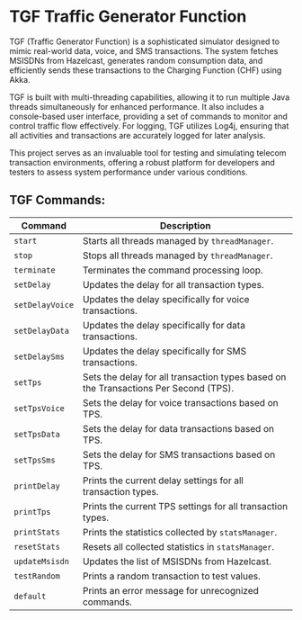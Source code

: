 # TGF Traffic Generator Function

TGF (Traffic Generator Function) is a sophisticated simulator designed to mimic real-world data, voice, and SMS transactions.
The system fetches MSISDNs from Hazelcast, generates random consumption data, and efficiently sends these transactions
to the Charging Function (CHF) using Akka.

TGF is built with multi-threading capabilities, allowing it to run multiple Java threads simultaneously for enhanced performance.
It also includes a console-based user interface, providing a set of commands to monitor and control traffic flow effectively.
For logging, TGF utilizes Log4j, ensuring that all activities and transactions are accurately logged for later analysis.

This project serves as an invaluable tool for testing and simulating telecom transaction environments,
offering a robust platform for developers and testers to assess system performance under various conditions.


## TGF Commands:

| Command           | Description                                                                 |
|-------------------|-----------------------------------------------------------------------------|
| `start`           | Starts all threads managed by `threadManager`.                              |
| `stop`            | Stops all threads managed by `threadManager`.                               |
| `terminate`       | Terminates the command processing loop.                                     |
| `setDelay`        | Updates the delay for all transaction types.                                |
| `setDelayVoice`   | Updates the delay specifically for voice transactions.                      |
| `setDelayData`    | Updates the delay specifically for data transactions.                       |
| `setDelaySms`     | Updates the delay specifically for SMS transactions.                        |
| `setTps`          | Sets the delay for all transaction types based on the Transactions Per Second (TPS). |
| `setTpsVoice`     | Sets the delay for voice transactions based on TPS.                         |
| `setTpsData`      | Sets the delay for data transactions based on TPS.                          |
| `setTpsSms`       | Sets the delay for SMS transactions based on TPS.                           |
| `printDelay`      | Prints the current delay settings for all transaction types.                |
| `printTps`        | Prints the current TPS settings for all transaction types.                  |
| `printStats`      | Prints the statistics collected by `statsManager`.                          |
| `resetStats`      | Resets all collected statistics in `statsManager`.                          |
| `updateMsisdn`    | Updates the list of MSISDNs from Hazelcast.                                 |
| `testRandom`      | Prints a random transaction to test values.                                 |
| `default`         | Prints an error message for unrecognized commands.                          |
